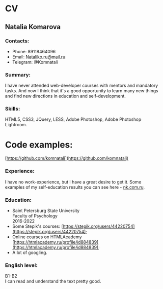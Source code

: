 # CV
## Natalia Komarova
### Contacts:
* Phone: 89118464096
* Email: Nataliko.ru@mail.ru
* Telegram: @Komnatali  

### Summary:
I have never attended web-developer courses with mentors and mandatory tasks. And now I think that it's a good opportunity to learn many new things and find new directions in education and self-development.
### Skills:  
HTML5, CSS3, JQuery, LESS, Adobe Photoshop, Adobe Photoshop Lightroom.
# Code examples:
[https://github.com/komnatali](https://github.com/komnatali)
### Experience:
I have no work-experience, but I have a great desire to get it.
Some examples of my self-education results you can see here - [nk.com.ru](nk.com.ru).
### Education:
* Saint Petersburg State University  
Faculty of Psychology  
2016-2022
* Some Stepik's courses: [https://stepik.org/users/44220754](https://stepik.org/users/44220754);
* Online courses on HTMLAcademy [https://htmlacademy.ru/profile/id884839](https://htmlacademy.ru/profile/id884839);
* A lot of googling.

### English level:
B1-B2  
I can read and understand the text pretty good.